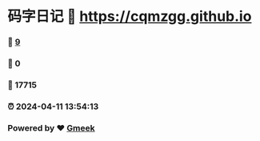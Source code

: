 # 码字日记 :link: https://cqmzgg.github.io 
### :page_facing_up: [9](https://cqmzgg.github.io/tag.html) 
### :speech_balloon: 0 
### :hibiscus: 17715 
### :alarm_clock: 2024-04-11 13:54:13 
### Powered by :heart: [Gmeek](https://github.com/Meekdai/Gmeek)

